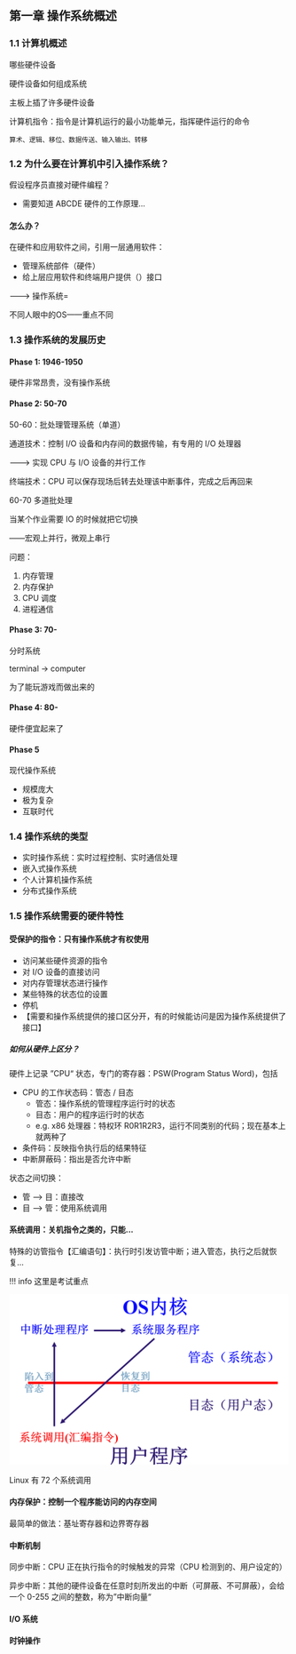 ## 第一章 操作系统概述

### 1.1 计算机概述

哪些硬件设备

硬件设备如何组成系统

主板上插了许多硬件设备

计算机指令：指令是计算机运行的最小功能单元，指挥硬件运行的命令

    算术、逻辑、移位、数据传送、输入输出、转移

### 1.2 为什么要在计算机中引入操作系统？

假设程序员直接对硬件编程？

* 需要知道 ABCDE 硬件的工作原理...

#### 怎么办？

在硬件和应用软件之间，引用一层通用软件：

+ 管理系统部件（硬件）
+ 给上层应用软件和终端用户提供（）接口

---> 操作系统=

不同人眼中的OS——重点不同

### 1.3 操作系统的发展历史

#### Phase 1: 1946-1950

硬件非常昂贵，没有操作系统

#### Phase 2: 50-70

50-60：批处理管理系统（单道）

通道技术：控制 I/O 设备和内存间的数据传输，有专用的 I/O 处理器

---> 实现 CPU 与 I/O 设备的并行工作

终端技术：CPU 可以保存现场后转去处理该中断事件，完成之后再回来

60-70 多道批处理

当某个作业需要 IO 的时候就把它切换

——宏观上并行，微观上串行

问题：

1. 内存管理
2. 内存保护
3. CPU 调度
4. 进程通信

#### Phase 3: 70-

分时系统

terminal -> computer

为了能玩游戏而做出来的

#### Phase 4: 80-

硬件便宜起来了

#### Phase 5

现代操作系统

+ 规模庞大
+ 极为复杂
+ 互联时代

### 1.4 操作系统的类型

+ 实时操作系统：实时过程控制、实时通信处理
+ 嵌入式操作系统
+ 个人计算机操作系统
+ 分布式操作系统

### 1.5 操作系统需要的硬件特性

#### 受保护的指令：只有操作系统才有权使用

- 访问某些硬件资源的指令
- 对 I/O 设备的直接访问
- 对内存管理状态进行操作
- 某些特殊的状态位的设置
- 停机
- 【需要和操作系统提供的接口区分开，有的时候能访问是因为操作系统提供了接口】

##### 如何从硬件上区分？

硬件上记录 ”CPU“ 状态，专门的寄存器：PSW(Program Status Word)，包括 

- CPU 的工作状态码：管态 / 目态
  - 管态：操作系统的管理程序运行时的状态 
  - 目态：用户的程序运行时的状态
  - e.g. x86 处理器：特权环 R0R1R2R3，运行不同类别的代码；现在基本上就两种了
- 条件码：反映指令执行后的结果特征
- 中断屏蔽码：指出是否允许中断

状态之间切换：

+ 管 --> 目：直接改
+ 目 --> 管：使用系统调用

#### 系统调用：关机指令之类的，只能...

特殊的访管指令【汇编语句】：执行时引发访管中断；进入管态，执行之后就恢复...

!!! info
	这里是考试重点

![image-20220113210930402](image-20220113.png)

Linux 有 72 个系统调用

#### 内存保护：控制一个程序能访问的内存空间

最简单的做法：基址寄存器和边界寄存器

#### 中断机制

同步中断：CPU 正在执行指令的时候触发的异常（CPU 检测到的、用户设定的）

异步中断：其他的硬件设备在任意时刻所发出的中断（可屏蔽、不可屏蔽），会给一个 0-255 之间的整数，称为”中断向量“

#### I/O 系统

#### 时钟操作